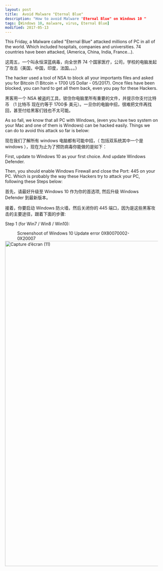 ```yaml
---
layout: post
title:  Avoid Malware "Eternal Blue"
description: "How to avoid Malware "Eternal Blue" on Windows 10 "
tags: [Windows 10, malware, virus, Eternal Blue]
modified: 2017-05-13
---
```


This Friday, a Malware called "Eternal Blue" attacked millions of PC in all of the world. Which included hospitals, companies and universities. 74 countries have been attacked, (America, China, India, France...). 

这周五，一个叫永恒深蓝病毒，向全世界 74 个国家医疗，公司，学校的电脑发起了攻击（美国，中国，印度，法国。。。）

The hacker used a tool of NSA to block all your importants files and asked you for Bitcoin (1 Bitcoin = 1700 US Dollar - 05/2017). Once files have been blocked, you can hard to get all them back, even you pay for these Hackers.

黑客用一个 NSA 被盗的工具，锁住你电脑里所有重要的文件，并提示你支付比特币 （1 比特币 现在约等于 1700多 美元）。一旦你的电脑中招，很难把文件再找回，甚至付给黑客们钱也不太可能。

As so fall, we know that all PC with Windows, (even you have two system on your Mac and one of them is Windows) can be hacked easily. Things we can do to avoid this attack so far is below:

现在我们了解所有 windows 电脑都有可能中招，（ 包括双系统其中一个是 windows ），现在为止为了预防病毒你能做的是如下：


First, update to Windows 10 as your first choice. And update Windows Defender.

Then, you should enable Windows Firewall and close the Port: 445 on your PC. Which is probably the way these Hackers try to attack your PC, following these Steps below:

首先，请最好升级至 Windows 10 作为你的首选项, 然后升级 Windows Defender 到最新版本。

接着，你要启动 Windows 防火墙，然后关闭你的 445 端口，因为是这些黑客攻击的主要途径，跟着下面的步骤:


Step 1 (for Win7 / Win8 / Win10):

<figure>
	<a href="https://c1.staticflickr.com/5/4181/34628228435_4337c48f9d_h.jpg"><img src="https://c1.staticflickr.com/5/4181/34628228435_4337c48f9d_h.jpg" alt=""></a>
	<figcaption style="float: right;">Screenshoot of Windows 10 Update error 0X80070002-0X20007</figcaption>
</figure>


<a data-flickr-embed="true"  href="https://www.flickr.com/photos/146852096@N03/34628228435/in/album-72157681610481491/" title="Capture d’écran (11)"><img src="https://c1.staticflickr.com/5/4181/34628228435_4337c48f9d_h.jpg" width="1600" height="1067" alt="Capture d’écran (11)"></a><script async src="//embedr.flickr.com/assets/client-code.js" charset="utf-8"></script>


